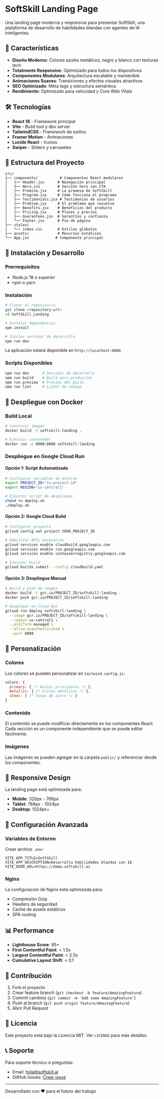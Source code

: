 # SoftSkill Landing Page

Una landing page moderna y responsive para presentar SoftSkill, una plataforma de desarrollo de habilidades blandas con agentes de IA inteligentes.

## 🚀 Características

- **Diseño Moderno**: Colores azules metálicos, negro y blanco con texturas tech
- **Totalmente Responsive**: Optimizado para todos los dispositivos
- **Componentes Modulares**: Arquitectura escalable y mantenible
- **Animaciones Suaves**: Transiciones y efectos visuales atractivos
- **SEO Optimizado**: Meta tags y estructura semántica
- **Rendimiento**: Optimizado para velocidad y Core Web Vitals

## 🛠️ Tecnologías

- **React 18** - Framework principal
- **Vite** - Build tool y dev server
- **TailwindCSS** - Framework de estilos
- **Framer Motion** - Animaciones
- **Lucide React** - Iconos
- **Swiper** - Sliders y carruseles

## 📁 Estructura del Proyecto

```
src/
├── components/          # Componentes React modulares
│   ├── Header.jsx      # Navegación principal
│   ├── Hero.jsx        # Sección hero con CTA
│   ├── Promise.jsx     # La promesa de SoftSkill
│   ├── Program.jsx     # Cómo funciona el programa
│   ├── Testimonials.jsx # Testimonios de usuarios
│   ├── Problem.jsx     # El problema que resuelve
│   ├── Benefits.jsx    # Beneficios del producto
│   ├── Pricing.jsx     # Planes y precios
│   ├── Guarantees.jsx  # Garantías y confianza
│   └── Footer.jsx      # Pie de página
├── styles/
│   └── index.css       # Estilos globales
├── assets/             # Recursos estáticos
└── App.jsx            # Componente principal
```

## 🚀 Instalación y Desarrollo

### Prerrequisitos

- Node.js 18 o superior
- npm o yarn

### Instalación

```bash
# Clonar el repositorio
git clone <repository-url>
cd SoftSkill_Landing

# Instalar dependencias
npm install

# Iniciar servidor de desarrollo
npm run dev
```

La aplicación estará disponible en `http://localhost:8080`

### Scripts Disponibles

```bash
npm run dev      # Servidor de desarrollo
npm run build    # Build para producción
npm run preview  # Preview del build
npm run lint     # Linter de código
```

## 🐳 Despliegue con Docker

### Build Local

```bash
# Construir imagen
docker build -t softskill-landing .

# Ejecutar contenedor
docker run -p 8080:8080 softskill-landing
```

### Despliegue en Google Cloud Run

#### Opción 1: Script Automatizado

```bash
# Configurar variables de entorno
export PROJECT_ID="tu-project-id"
export REGION="us-central1"

# Ejecutar script de despliegue
chmod +x deploy.sh
./deploy.sh
```

#### Opción 2: Google Cloud Build

```bash
# Configurar proyecto
gcloud config set project YOUR_PROJECT_ID

# Habilitar APIs necesarias
gcloud services enable cloudbuild.googleapis.com
gcloud services enable run.googleapis.com
gcloud services enable containerregistry.googleapis.com

# Ejecutar build
gcloud builds submit --config cloudbuild.yaml
```

#### Opción 3: Despliegue Manual

```bash
# Build y push de imagen
docker build -t gcr.io/PROJECT_ID/softskill-landing .
docker push gcr.io/PROJECT_ID/softskill-landing

# Desplegar en Cloud Run
gcloud run deploy softskill-landing \
  --image gcr.io/PROJECT_ID/softskill-landing \
  --region us-central1 \
  --platform managed \
  --allow-unauthenticated \
  --port 8080
```

## 🎨 Personalización

### Colores

Los colores se pueden personalizar en `tailwind.config.js`:

```javascript
colors: {
  primary: { /* Azules principales */ },
  metallic: { /* Grises metálicos */ },
  steel: { /* Tonos de acero */ }
}
```

### Contenido

El contenido se puede modificar directamente en los componentes React. Cada sección es un componente independiente que se puede editar fácilmente.

### Imágenes

Las imágenes se pueden agregar en la carpeta `public/` y referenciar desde los componentes.

## 📱 Responsive Design

La landing page está optimizada para:

- **Mobile**: 320px - 768px
- **Tablet**: 768px - 1024px
- **Desktop**: 1024px+

## 🔧 Configuración Avanzada

### Variables de Entorno

Crear archivo `.env`:

```env
VITE_APP_TITLE=SoftSkill
VITE_APP_DESCRIPTION=Desarrolla habilidades blandas con IA
VITE_DEMO_URL=https://demo.softskill.ai
```

### Nginx

La configuración de Nginx está optimizada para:
- Compresión Gzip
- Headers de seguridad
- Cache de assets estáticos
- SPA routing

## 📊 Performance

- **Lighthouse Score**: 95+
- **First Contentful Paint**: < 1.5s
- **Largest Contentful Paint**: < 2.5s
- **Cumulative Layout Shift**: < 0.1

## 🤝 Contribución

1. Fork el proyecto
2. Crear feature branch (`git checkout -b feature/AmazingFeature`)
3. Commit cambios (`git commit -m 'Add some AmazingFeature'`)
4. Push al branch (`git push origin feature/AmazingFeature`)
5. Abrir Pull Request

## 📄 Licencia

Este proyecto está bajo la Licencia MIT. Ver `LICENSE` para más detalles.

## 📞 Soporte

Para soporte técnico o preguntas:

- Email: hola@softskill.ai
- GitHub Issues: [Crear issue](https://github.com/your-repo/issues)

---

Desarrollado con ❤️ para el futuro del trabajo
